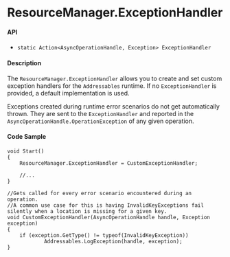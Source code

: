 # ResourceManager.ExceptionHandler
#### API
- `static Action<AsyncOperationHandle, Exception> ExceptionHandler`

#### Description
The `ResourceManager.ExceptionHandler` allows you to create and set custom exception handlers for the `Addressables` runtime.  If no `ExceptionHandler` is provided, a default implementation is used.

Exceptions created during runtime error scenarios do not get automatically thrown.  They are sent to the `ExceptionHandler` and reported in the `AsyncOperationHandle.OperationException` of any given operation.

#### Code Sample
```
void Start()
{
    ResourceManager.ExceptionHandler = CustomExceptionHandler;
    
    //...
}

//Gets called for every error scenario encountered during an operation.
//A common use case for this is having InvalidKeyExceptions fail silently when a location is missing for a given key.
void CustomExceptionHandler(AsyncOperationHandle handle, Exception exception)
{
    if (exception.GetType() != typeof(InvalidKeyException))
            Addressables.LogException(handle, exception);
}
```